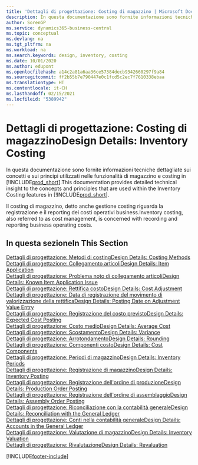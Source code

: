 ```yaml
---
title: 'Dettagli di progettazione: Costing di magazzino | Microsoft Docs'
description: In questa documentazione sono fornite informazioni tecniche dettagliate sui concetti e sui principi utilizzati nelle funzionalità di magazzino e costing in Business Central.
author: SorenGP
ms.service: dynamics365-business-central
ms.topic: conceptual
ms.devlang: na
ms.tgt_pltfrm: na
ms.workload: na
ms.search.keywords: design, inventory, costing
ms.date: 10/01/2020
ms.author: edupont
ms.openlocfilehash: a14c2a81a6aa36ce57384decb9342660297f9a84
ms.sourcegitcommit: ff2b55b7e790447e0c1fcd5c2ec7f7610338ebaa
ms.translationtype: HT
ms.contentlocale: it-CH
ms.lasthandoff: 02/15/2021
ms.locfileid: "5389942"
---
```

# <a name="design-details-inventory-costing"></a><span data-ttu-id="a49b8-103">Dettagli di progettazione: Costing di magazzino</span><span class="sxs-lookup"><span data-stu-id="a49b8-103">Design Details: Inventory Costing</span></span>
<span data-ttu-id="a49b8-104">In questa documentazione sono fornite informazioni tecniche dettagliate sui concetti e sui principi utilizzati nelle funzionalità di magazzino e costing in [!INCLUDE[prod_short](includes/prod_short.md)].</span><span class="sxs-lookup"><span data-stu-id="a49b8-104">This documentation provides detailed technical insight to the concepts and principles that are used within the Inventory Costing features in [!INCLUDE[prod_short](includes/prod_short.md)].</span></span>  

<span data-ttu-id="a49b8-105">Il costing di magazzino, detto anche gestione costing riguarda la registrazione e il reporting dei costi operativi business.</span><span class="sxs-lookup"><span data-stu-id="a49b8-105">Inventory costing, also referred to as cost management, is concerned with recording and reporting business operating costs.</span></span>  

## <a name="in-this-section"></a><span data-ttu-id="a49b8-106">In questa sezione</span><span class="sxs-lookup"><span data-stu-id="a49b8-106">In This Section</span></span>  
[<span data-ttu-id="a49b8-107">Dettagli di progettazione: Metodi di costing</span><span class="sxs-lookup"><span data-stu-id="a49b8-107">Design Details: Costing Methods</span></span>](design-details-costing-methods.md)  
[<span data-ttu-id="a49b8-108">Dettagli di progettazione: Collegamento articoli</span><span class="sxs-lookup"><span data-stu-id="a49b8-108">Design Details: Item Application</span></span>](design-details-item-application.md)  
[<span data-ttu-id="a49b8-109">Dettagli di progettazione: Problema noto di collegamento articoli</span><span class="sxs-lookup"><span data-stu-id="a49b8-109">Design Details: Known Item Application Issue</span></span>](design-details-inventory-zero-level-open-item-ledger-entries.md)  
[<span data-ttu-id="a49b8-110">Dettagli di progettazione: Rettifica costo</span><span class="sxs-lookup"><span data-stu-id="a49b8-110">Design Details: Cost Adjustment</span></span>](design-details-cost-adjustment.md)  
[<span data-ttu-id="a49b8-111">Dettagli di progettazione: Data di registrazione del movimento di valorizzazione della rettifica</span><span class="sxs-lookup"><span data-stu-id="a49b8-111">Design Details: Posting Date on Adjustment Value Entry</span></span>](design-details-inventory-adjustment-value-entry-posting-date.md)  
[<span data-ttu-id="a49b8-112">Dettagli di progettazione: Registrazione del costo previsto</span><span class="sxs-lookup"><span data-stu-id="a49b8-112">Design Details: Expected Cost Posting</span></span>](design-details-expected-cost-posting.md)  
[<span data-ttu-id="a49b8-113">Dettagli di progettazione: Costo medio</span><span class="sxs-lookup"><span data-stu-id="a49b8-113">Design Details: Average Cost</span></span>](design-details-average-cost.md)  
[<span data-ttu-id="a49b8-114">Dettagli di progettazione: Scostamento</span><span class="sxs-lookup"><span data-stu-id="a49b8-114">Design Details: Variance</span></span>](design-details-variance.md)  
[<span data-ttu-id="a49b8-115">Dettagli di progettazione: Arrotondamento</span><span class="sxs-lookup"><span data-stu-id="a49b8-115">Design Details: Rounding</span></span>](design-details-rounding.md)  
[<span data-ttu-id="a49b8-116">Dettagli di progettazione: Componenti costo</span><span class="sxs-lookup"><span data-stu-id="a49b8-116">Design Details: Cost Components</span></span>](design-details-cost-components.md)  
[<span data-ttu-id="a49b8-117">Dettagli di progettazione: Periodi di magazzino</span><span class="sxs-lookup"><span data-stu-id="a49b8-117">Design Details: Inventory Periods</span></span>](design-details-inventory-periods.md)  
[<span data-ttu-id="a49b8-118">Dettagli di progettazione: Registrazione di magazzino</span><span class="sxs-lookup"><span data-stu-id="a49b8-118">Design Details: Inventory Posting</span></span>](design-details-inventory-posting.md)  
[<span data-ttu-id="a49b8-119">Dettagli di progettazione: Registrazione dell'ordine di produzione</span><span class="sxs-lookup"><span data-stu-id="a49b8-119">Design Details: Production Order Posting</span></span>](design-details-production-order-posting.md)  
[<span data-ttu-id="a49b8-120">Dettagli di progettazione: Registrazione dell'ordine di assemblaggio</span><span class="sxs-lookup"><span data-stu-id="a49b8-120">Design Details: Assembly Order Posting</span></span>](design-details-assembly-order-posting.md)  
[<span data-ttu-id="a49b8-121">Dettagli di progettazione: Riconciliazione con la contabilità generale</span><span class="sxs-lookup"><span data-stu-id="a49b8-121">Design Details: Reconciliation with the General Ledger</span></span>](design-details-reconciliation-with-the-general-ledger.md)  
[<span data-ttu-id="a49b8-122">Dettagli di progettazione: Conti nella contabilità generale</span><span class="sxs-lookup"><span data-stu-id="a49b8-122">Design Details: Accounts in the General Ledger</span></span>](design-details-accounts-in-the-general-ledger.md)  
[<span data-ttu-id="a49b8-123">Dettagli di progettazione: Valutazione di magazzino</span><span class="sxs-lookup"><span data-stu-id="a49b8-123">Design Details: Inventory Valuation</span></span>](design-details-inventory-valuation.md)  
[<span data-ttu-id="a49b8-124">Dettagli di progettazione: Rivalutazione</span><span class="sxs-lookup"><span data-stu-id="a49b8-124">Design Details: Revaluation</span></span>](design-details-revaluation.md)


[!INCLUDE[footer-include](includes/footer-banner.md)]